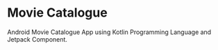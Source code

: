 # Movie Catalogue

 Android Movie Catalogue App using Kotlin Programming Language and Jetpack Component.
